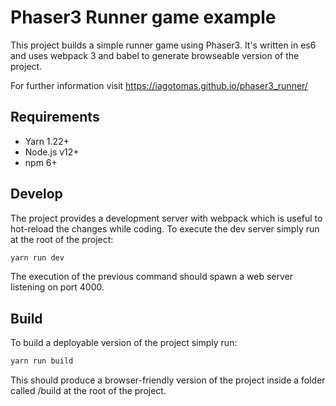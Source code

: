 # Phaser3 Runner game example

This project builds a simple runner game using Phaser3. 
It's written in es6 and uses webpack 3 and babel to generate browseable version of the project. 

For further information visit https://iagotomas.github.io/phaser3_runner/

## Requirements

- Yarn 1.22+
- Node.js v12+
- npm 6+

## Develop

The project provides a development server with webpack which is useful to hot-reload the changes while coding.
To execute the dev server simply run at the root of the project:

```bash
yarn run dev
```

The execution of the previous command should spawn a web server listening on port 4000.

## Build

To build a deployable version of the project simply run:

```bash
yarn run build
```

This should produce a browser-friendly version of the project inside a folder called /build at the root of the project.
